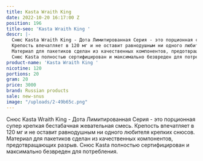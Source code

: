 ```yaml
---
title: Kasta Wraith King
date: 2022-10-20 16:17:00 Z
position: 196
title-seo: 'Kasta Wraith King '
descr: |-
  Снюс Kasta Wraith King - Дота Лимитированная Серия - это порционная супер крепкая бестабачная жевательная смесь.
  Крепость впечатляет в 120 мг и не оставит равнодушным ни одного любителя крепких снюсов.
  Материал для пакетиков сделан из качественных компонентов, предотвращающих разрыв.
  Снюс Kasta полностью сертифицирован и максимально безвреден для потребления.
product-name: 'Kasta Wraith King '
nicotine: 120
portions: 20
gram: 20
price: 3000
brand: Russian products
sale: new-snus
image: "/uploads/2-49b65c.png"
---
```


Снюс Kasta Wraith King - Дота Лимитированная Серия - это порционная супер крепкая бестабачная жевательная смесь.
Крепость впечатляет в 120 мг и не оставит равнодушным ни одного любителя крепких снюсов.
Материал для пакетиков сделан из качественных компонентов, предотвращающих разрыв.
Снюс Kasta полностью сертифицирован и максимально безвреден для потребления.